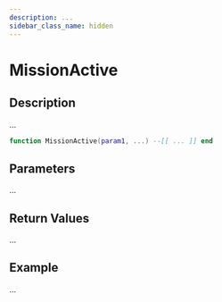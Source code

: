 ```yaml
---
description: ...
sidebar_class_name: hidden
---
```


# MissionActive

## Description

...

```lua
function MissionActive(param1, ...) --[[ ... ]] end
```

## Parameters

...

## Return Values

...

## Example

...

